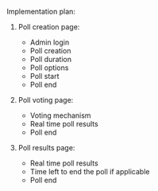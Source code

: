 Implementation plan:

1. Poll creation page:
    - Admin login
    - Poll creation
    - Poll duration
    - Poll options
    - Poll start
    - Poll end

2. Poll voting page:
    - Voting mechanism
    - Real time poll results
    - Poll end

3. Poll results page:
    - Real time poll results
    - Time left to end the poll if applicable
    - Poll end

